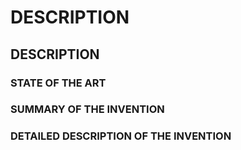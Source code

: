 # DESCRIPTION

## DESCRIPTION

### STATE OF THE ART

### SUMMARY OF THE INVENTION

### DETAILED DESCRIPTION OF THE INVENTION

